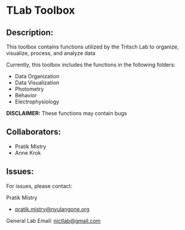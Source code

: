 # TLab Toolbox

## Description:

This toolbox contains functions utilized by the Tritsch Lab to organize, visualize, process, and analyze data

Currently, this toolbox includes the functions in the following folders:
* Data Organization
* Data Visualization
* Photometry
* Behavior
* Electrophysiology

**DISCLAIMER:** These functions may contain bugs

## Collaborators:

* Pratik Mistry
* Anne Krok

## Issues:

For issues, please contact: 

Pratik Mistry
* pratik.mistry@nyulangone.org 

General Lab Email: nictlab@gmail.com

